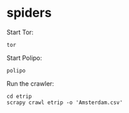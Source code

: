 spiders
=======

Start Tor:

````
tor
````

Start Polipo:

````
polipo
`````

Run the crawler:

````
cd etrip
scrapy crawl etrip -o 'Amsterdam.csv'
````
